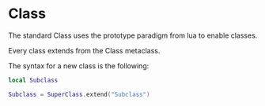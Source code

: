 # Class

The standard Class uses the prototype paradigm from lua to enable classes.

Every class extends from the Class metaclass.

The syntax for a new class is the following:

```lua
local Subclass

Subclass = SuperClass.extend("Subclass")

```
